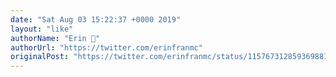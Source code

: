 ```yaml
---
date: "Sat Aug 03 15:22:37 +0000 2019"
layout: "like"
authorName: "Erin 🐠"
authorUrl: "https://twitter.com/erinfranmc"
originalPost: "https://twitter.com/erinfranmc/status/1157673128593698816"
---
```

